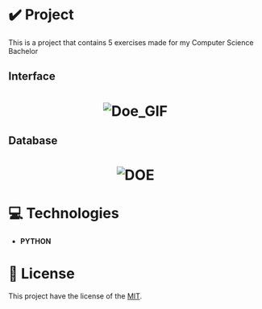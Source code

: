 # ✔️ Project
This is a project that contains 5 exercises made for my Computer Science Bachelor 

## Interface 
<h1 align="center">
    <img alt="Doe_GIF" title="Doe_Interface_GIF" src="github/Doe_Website_GIF.gif">
</h1>

## Database
<h1 align="center">
    <img alt="DOE" src="github/DB_Donors_IMG.png">
</h1>

# 💻 Technologies
- **PYTHON**

# 📝 License
This project have the license of the [MIT](./LICENSE).
